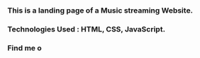 ### This is a landing page of a Music streaming Website.

### Technologies Used : HTML, CSS, JavaScript.

### Find me o